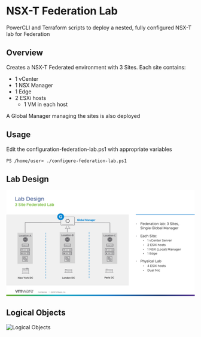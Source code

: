 # NSX-T Federation Lab

PowerCLI and Terraform scripts to deploy a nested, fully configured NSX-T lab for Federation

## Overview

Creates a NSX-T Federated environment with 3 Sites. Each site contains:
- 1 vCenter
- 1 NSX Manager
- 1 Edge
- 2 ESXi hosts
    - 1 VM in each host

A Global Manager managing the sites is also deployed

## Usage
Edit the configuration-federation-lab.ps1 with appropriate variables

```
PS /home/user> ./configure-federation-lab.ps1
```

## Lab Design
![Lab Design](images/lab-design.png)

## Logical Objects
![Logical Objects](images/logical-objects)

